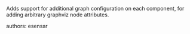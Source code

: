 Adds support for additional graph configuration on each component, for adding arbitrary graphviz node attributes.

authors: esensar
